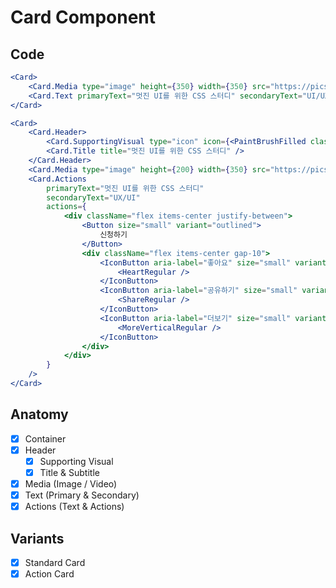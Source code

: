 # Card Component

## Code

```jsx
<Card>
    <Card.Media type="image" height={350} width={350} src="https://picsum.photos/id/360/200/300" />
    <Card.Text primaryText="멋진 UI를 위한 CSS 스터디" secondaryText="UI/UX" />
</Card>
```

```jsx
<Card>
    <Card.Header>
        <Card.SupportingVisual type="icon" icon={<PaintBrushFilled className="h-20 w-20" />} />
        <Card.Title title="멋진 UI를 위한 CSS 스터디" />
    </Card.Header>
    <Card.Media type="image" height={200} width={350} src="https://picsum.photos/id/464/200/300" />
    <Card.Actions
        primaryText="멋진 UI를 위한 CSS 스터디"
        secondaryText="UX/UI"
        actions={
            <div className="flex items-center justify-between">
                <Button size="small" variant="outlined">
                    신청하기
                </Button>
                <div className="flex items-center gap-10">
                    <IconButton aria-label="좋아요" size="small" variant="text">
                        <HeartRegular />
                    </IconButton>
                    <IconButton aria-label="공유하기" size="small" variant="text">
                        <ShareRegular />
                    </IconButton>
                    <IconButton aria-label="더보기" size="small" variant="text">
                        <MoreVerticalRegular />
                    </IconButton>
                </div>
            </div>
        }
    />
</Card>
```

## Anatomy

-   [x] Container
-   [x] Header
    -   [x] Supporting Visual
    -   [x] Title & Subtitle
-   [x] Media (Image / Video)
-   [x] Text (Primary & Secondary)
-   [x] Actions (Text & Actions)

## Variants

-   [x] Standard Card
-   [x] Action Card
